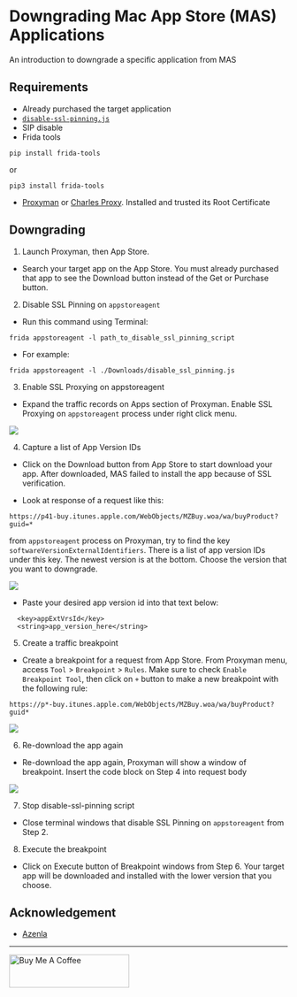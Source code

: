 # Downgrading Mac App Store (MAS) Applications

An introduction to downgrade a specific application from MAS

## Requirements

- Already purchased the target application
- [`disable-ssl-pinning.js`](https://raw.githubusercontent.com/trungnghiatn/Downgrade-MAS-Applications/master/Scripts/disable-ssl-pinning.js)
- SIP disable
- Frida tools
```
pip install frida-tools
```
or 
```
pip3 install frida-tools
```
- [Proxyman](https://proxyman.io/) or [Charles Proxy](https://www.charlesproxy.com/). Installed and trusted its Root Certificate

## Downgrading

1. Launch Proxyman, then App Store.

- Search your target app on the App Store. You must already purchased that app to see the Download button instead of the Get or Purchase button.

2. Disable SSL Pinning on `appstoreagent`

- Run this command using Terminal:

```
frida appstoreagent -l path_to_disable_ssl_pinning_script
```

- For example:

```
frida appstoreagent -l ./Downloads/disable_ssl_pinning.js
```

3. Enable SSL Proxying on appstoreagent

- Expand the traffic records on Apps section of Proxyman. Enable SSL Proxying on `appstoreagent` process under right click menu.

![](https://raw.githubusercontent.com/trungnghiatn/Downgrade-MAS-Applications/master/Images/enable-ssl-proxying.png)

4. Capture a list of App Version IDs

- Click on the Download button from App Store to start download your app. After downloaded, MAS failed to install the app because of SSL verification.

- Look at response of a request like this: 

```
https://p41-buy.itunes.apple.com/WebObjects/MZBuy.woa/wa/buyProduct?guid=*
```
 from `appstoreagent` process on Proxyman, try to find the key `softwareVersionExternalIdentifiers`. There is a list of app version IDs under this key. The newest version is at the bottom. Choose the version that you want to downgrade.

![](https://raw.githubusercontent.com/trungnghiatn/Downgrade-MAS-Applications/master/Images/app-version-ids.png)

- Paste your desired app version id into that text below:

```
  <key>appExtVrsId</key>
  <string>app_version_here</string>
```

5. Create a traffic breakpoint

- Create a breakpoint for a request from App Store. From Proxyman menu, access `Tool` > `Breakpoint` > `Rules`. Make sure to check `Enable Breakpoint Tool`, then click on `+` button to make a new breakpoint with the following rule:

```
https://p*-buy.itunes.apple.com/WebObjects/MZBuy.woa/wa/buyProduct?guid*
```

![](https://raw.githubusercontent.com/trungnghiatn/Downgrade-MAS-Applications/master/Images/create-a-breakpoint.png)

6. Re-download the app again

- Re-download the app again, Proxyman will show a window of breakpoint. Insert the code block on Step 4 into request body

![](https://raw.githubusercontent.com/trungnghiatn/Downgrade-MAS-Applications/main/Images/modify-request-body.png)

7. Stop disable-ssl-pinning script

- Close terminal windows that disable SSL Pinning on `appstoreagent` from Step 2.

8. Execute the breakpoint

- Click on Execute button of Breakpoint windows from Step 6. Your target app will be downloaded and installed with the lower version that you choose.

## Acknowledgement

- [Azenla](https://gist.github.com/azenla/37f941de24c5dfe46f3b8e93d94ce909)

---

<a href="https://paypal.me/ltn119412" target="_blank"><img src="https://raw.githubusercontent.com/trungnghiatn/Downgrade-MAS-Applications/main/Images/buy-me-a-coffee.png" alt="Buy Me A Coffee" style="height: 60px !important;width: 217px !important;" ></a>
